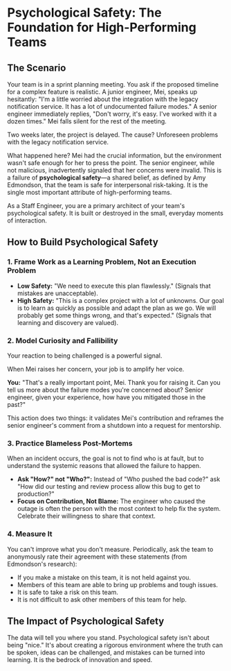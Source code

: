 # Psychological Safety: The Foundation for High-Performing Teams

## The Scenario

Your team is in a sprint planning meeting. You ask if the proposed timeline for a complex feature is realistic. A junior engineer, Mei, speaks up hesitantly: "I'm a little worried about the integration with the legacy notification service. It has a lot of undocumented failure modes." A senior engineer immediately replies, "Don't worry, it's easy. I've worked with it a dozen times." Mei falls silent for the rest of the meeting.

Two weeks later, the project is delayed. The cause? Unforeseen problems with the legacy notification service.

What happened here? Mei had the crucial information, but the environment wasn't safe enough for her to press the point. The senior engineer, while not malicious, inadvertently signaled that her concerns were invalid. This is a failure of **psychological safety**—a shared belief, as defined by Amy Edmondson, that the team is safe for interpersonal risk-taking. It is the single most important attribute of high-performing teams.

As a Staff Engineer, you are a primary architect of your team's psychological safety. It is built or destroyed in the small, everyday moments of interaction.

## How to Build Psychological Safety

### 1. Frame Work as a Learning Problem, Not an Execution Problem

* **Low Safety:** "We need to execute this plan flawlessly." (Signals that mistakes are unacceptable).  
* **High Safety:** "This is a complex project with a lot of unknowns. Our goal is to learn as quickly as possible and adapt the plan as we go. We will probably get some things wrong, and that's expected." (Signals that learning and discovery are valued).  

### 2. Model Curiosity and Fallibility

Your reaction to being challenged is a powerful signal.  

When Mei raises her concern, your job is to amplify her voice.  

**You:** "That's a really important point, Mei. Thank you for raising it. Can you tell us more about the failure modes you're concerned about? Senior engineer, given your experience, how have you mitigated those in the past?"  

This action does two things: it validates Mei's contribution and reframes the senior engineer's comment from a shutdown into a request for mentorship.  

### 3. Practice Blameless Post-Mortems

When an incident occurs, the goal is not to find who is at fault, but to understand the systemic reasons that allowed the failure to happen.  

* **Ask "How?" not "Who?":** Instead of "Who pushed the bad code?" ask "How did our testing and review process allow this bug to get to production?"  
* **Focus on Contribution, Not Blame:** The engineer who caused the outage is often the person with the most context to help fix the system. Celebrate their willingness to share that context.  

### 4. Measure It

You can't improve what you don't measure. Periodically, ask the team to anonymously rate their agreement with these statements (from Edmondson's research):  

* If you make a mistake on this team, it is not held against you.  
* Members of this team are able to bring up problems and tough issues.  
* It is safe to take a risk on this team.  
* It is not difficult to ask other members of this team for help.

## The Impact of Psychological Safety

The data will tell you where you stand. Psychological safety isn't about being "nice." It's about creating a rigorous environment where the truth can be spoken, ideas can be challenged, and mistakes can be turned into learning. It is the bedrock of innovation and speed.
